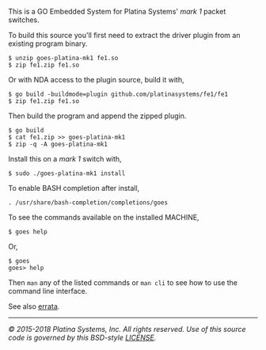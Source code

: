 This is a GO Embedded System for Platina Systems' *mark 1* packet switches.

To build this source you'll first need to extract the driver plugin from an
existing program binary.

```console
$ unzip goes-platina-mk1 fe1.so
$ zip fe1.zip fe1.so
```

Or with NDA access to the plugin source, build it with,

```console
$ go build -buildmode=plugin github.com/platinasystems/fe1/fe1
$ zip fe1.zip fe1.so
```

Then build the program and append the zipped plugin.

```console
$ go build
$ cat fe1.zip >> goes-platina-mk1
$ zip -q -A goes-platina-mk1
```

Install this on a *mark 1* switch with,

```console
$ sudo ./goes-platina-mk1 install
```

To enable BASH completion after install,

```console
. /usr/share/bash-completion/completions/goes
```

To see the commands available on the installed MACHINE,

```console
$ goes help
```

Or,

```console
$ goes
goes> help
```

Then `man` any of the listed commands or `man cli` to see how to use the
command line interface.

See also [errata].

---

*&copy; 2015-2018 Platina Systems, Inc. All rights reserved.
Use of this source code is governed by this BSD-style [LICENSE].*

[LICENSE]: LICENSE
[errata]: docs/Errata.md
